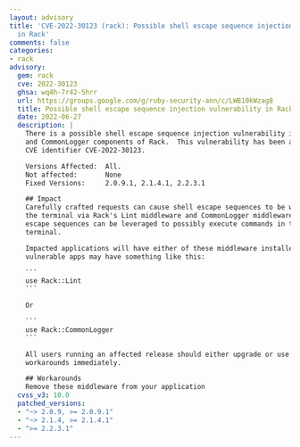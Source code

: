 ```yaml
---
layout: advisory
title: 'CVE-2022-30123 (rack): Possible shell escape sequence injection vulnerability
  in Rack'
comments: false
categories:
- rack
advisory:
  gem: rack
  cve: 2022-30123
  ghsa: wq4h-7r42-5hrr
  url: https://groups.google.com/g/ruby-security-ann/c/LWB10kWzag8
  title: Possible shell escape sequence injection vulnerability in Rack
  date: 2022-06-27
  description: |
    There is a possible shell escape sequence injection vulnerability in the Lint
    and CommonLogger components of Rack.  This vulnerability has been assigned the
    CVE identifier CVE-2022-30123.

    Versions Affected:  All.
    Not affected:       None
    Fixed Versions:     2.0.9.1, 2.1.4.1, 2.2.3.1

    ## Impact
    Carefully crafted requests can cause shell escape sequences to be written to
    the terminal via Rack's Lint middleware and CommonLogger middleware.  These
    escape sequences can be leveraged to possibly execute commands in the victim's
    terminal.

    Impacted applications will have either of these middleware installed, and
    vulnerable apps may have something like this:

    ```
    use Rack::Lint
    ```

    Or

    ```
    use Rack::CommonLogger
    ```

    All users running an affected release should either upgrade or use one of the
    workarounds immediately.

    ## Workarounds
    Remove these middleware from your application
  cvss_v3: 10.0
  patched_versions:
  - "~> 2.0.9, >= 2.0.9.1"
  - "~> 2.1.4, >= 2.1.4.1"
  - ">= 2.2.3.1"
---
```

